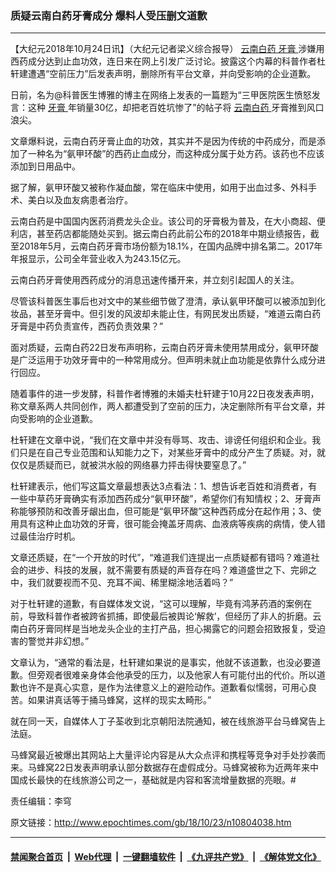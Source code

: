 ### 质疑云南白药牙膏成分 爆料人受压删文道歉
------------------------

<p>
 【大纪元2018年10月24日讯】（大纪元记者梁义综合报导）
 <a href="http://www.epochtimes.com/gb/tag/%E4%BA%91%E5%8D%97%E7%99%BD%E8%8D%AF.html">
  云南白药
 </a>
 <a href="http://www.epochtimes.com/gb/tag/%E7%89%99%E8%86%8F.html">
  牙膏
 </a>
 涉嫌用西药成分达到止血功效，连日来在网上引发广泛讨论。披露这个内幕的科普作者杜轩建遭遇“空前压力”后发表声明，删除所有平台文章，并向受影响的企业道歉。
</p>
<p>
 日前，名为@科普医生博雅的博主在网络上发表的一篇题为“三甲医院医生愤怒发言：这种
 <a href="http://www.epochtimes.com/gb/tag/%E7%89%99%E8%86%8F.html">
  牙膏
 </a>
 年销量30亿，却把老百姓坑惨了”的帖子将
 <a href="http://www.epochtimes.com/gb/tag/%E4%BA%91%E5%8D%97%E7%99%BD%E8%8D%AF.html">
  云南白药
 </a>
 牙膏推到风口浪尖。
</p>
<p>
 文章爆料说，云南白药牙膏止血的功效，其实并不是因为传统的中药成分，而是添加了一种名为“氨甲环酸”的西药止血成分，而这种成分属于处方药。该药也不应该添加到日用品中。
</p>
<p>
 据了解，氨甲环酸又被称作凝血酸，常在临床中使用，如用于出血过多、外科手术、美白以及血友病患者治疗。
</p>
<p>
 云南白药是中国国内医药消费龙头企业。该公司的牙膏极为普及，在大小商超、便利店，甚至药店都能随处买到。据云南白药此前公布的2018年中期业绩报告，截至2018年5月，云南白药牙膏市场份额为18.1%，在国内品牌中排名第二。2017年年报显示，公司全年营业收入为243.15亿元。
</p>
<p>
 云南白药牙膏使用西药成分的消息迅速传播开来，并立刻引起国人的关注。
</p>
<p>
 尽管该科普医生事后也对文中的某些细节做了澄清，承认氨甲环酸可以被添加到化妆品，甚至牙膏中。但引发的风波却未能止住，有网民发出质疑，“难道云南白药牙膏是中药负责宣传，西药负责效果？”
</p>
<p>
 面对质疑，云南白药22日发布声明称，云南白药牙膏未使用禁用成分，氨甲环酸是广泛运用于功效牙膏中的一种常用成分。但声明未就止血功能是依靠什么成分进行回应。
</p>
<p>
 随着事件的进一步发酵，科普作者博雅的未婚夫杜轩建于10月22日夜发表声明，称文章系两人共同创作，两人都遭受到了空前的压力，决定删除所有平台文章，并向受影响的企业道歉。
</p>
<p>
 杜轩建在文章中说，“我们在文章中并没有辱骂、攻击、诽谤任何组织和企业。我们只是在自己专业范围和认知能力之下，对某些牙膏中的成分产生了质疑。对，就仅仅是质疑而已，就被洪水般的网络暴力抨击得快要窒息了。”
</p>
<p>
 杜轩建表示，他们写这篇文章最想表达3点看法：1、想告诉老百姓和消费者，有一些中草药牙膏确实有添加西药成分“氨甲环酸”，希望你们有知情权；2、牙膏声称能够预防和改善牙龈出血，但可能是“氨甲环酸”这种西药成分在起作用；3、使用具有这种止血功效的牙膏，很可能会掩盖牙周病、血液病等疾病的病情，使人错过最佳治疗时机。
</p>
<p>
 文章还质疑，在“一个开放的时代”，“难道我们连提出一点质疑都有错吗？难道社会的进步、科技的发展，就不需要有质疑的声音存在吗？难道盛世之下、完卵之中，我们就要视而不见、充耳不闻、稀里糊涂地活着吗？”
</p>
<p>
 对于杜轩建的道歉，有自媒体发文说，“这可以理解，毕竟有鸿茅药酒的案例在前，导致科普作者被跨省抓捕，即使最后被舆论‘解救’，但经历了非人的折磨。云南白药牙膏同样是当地龙头企业的主打产品，担心揭露它的问题会招致报复，受迫害的警觉并非幻想。”
</p>
<p>
 文章认为，“通常的看法是，杜轩建如果说的是事实，他就不该道歉，也没必要道歉。但旁观者很难亲身体会他承受的压力，以及他家人有可能付出的代价。所以道歉也许不是真心实意，是作为法律意义上的避险动作。道歉看似懦弱，可用心良苦。如果讲真话等于捅马蜂窝，这样的现实太畸形。”
</p>
<p>
 就在同一天，自媒体人丁子荃收到北京朝阳法院通知，被在线旅游平台马蜂窝告上法庭。
</p>
<p>
 马蜂窝最近被爆出其网站上大量评论内容是从大众点评和携程等竞争对手处抄袭而来。马蜂窝22日发表声明承认部分数据存在虚假成分。马蜂窝被称为近两年来中国成长最快的在线旅游公司之一，基础就是内容和客流增量数据的亮眼。#
</p>
<p>
 责任编辑：李穹
</p>

原文链接：http://www.epochtimes.com/gb/18/10/23/n10804038.htm


------------------------
#### [禁闻聚合首页](https://github.com/gfw-breaker/banned-news/blob/master/README.md) &nbsp;|&nbsp; [Web代理](https://github.com/gfw-breaker/open-proxy/blob/master/README.md) &nbsp;|&nbsp; [一键翻墙软件](https://github.com/gfw-breaker/nogfw/blob/master/README.md) &nbsp;|&nbsp; [《九评共产党》](https://github.com/gfw-breaker/9ping.md/blob/master/README.md#九评之一评共产党是什么) &nbsp;|&nbsp; [《解体党文化》](https://github.com/gfw-breaker/jtdwh.md/blob/master/README.md#绪论)